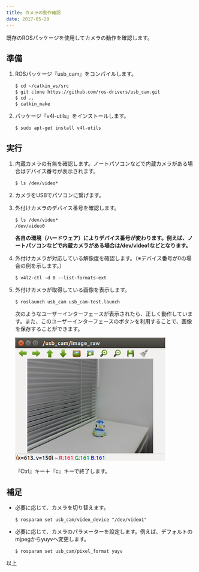 ```yaml
---
title: カメラの動作確認
date: 2017-05-29
---
```


既存のROSパッケージを使用してカメラの動作を確認します。

## 準備

1. ROSパッケージ『usb_cam』をコンパイルします。

   ```shell
   $ cd ~/catkin_ws/src
   $ git clone https://github.com/ros-drivers/usb_cam.git
   $ cd ..
   $ catkin_make
   ```

1. パッケージ『v4l-utils』をインストールします。

   ```shell
   $ sudo apt-get install v4l-utils
   ```

## 実行

1. 内蔵カメラの有無を確認します。ノートパソコンなどで内蔵カメラがある場合はデバイス番号が表示されます。

   ```shell
   $ ls /dev/video*
   ```

1. カメラをUSBでパソコンに繋げます。

1. 外付けカメラのデバイス番号を確認します。

   ```shell
   $ ls /dev/video*
   /dev/video0
   ```

   __各自の環境（ハードウェア）によりデバイス番号が変わります。例えば、ノートパソコンなどで内蔵カメラがある場合は/dev/video1などとなります。__

1. 外付けカメラが対応している解像度を確認します。（※デバイス番号が0の場合の例を示します。）

   ```shell
   $ v4l2-ctl -d 0 --list-formats-ext
   ```

1. 外付けカメラが取得している画像を表示します。

   ```shell
   $ roslaunch usb_cam usb_cam-test.launch
   ```

   次のようなユーザーインターフェースが表示されたら、正しく動作しています。また、このユーザーインターフェースのボタンを利用することで、画像を保存することができます。

   ![usb_cam](images/usb_cam.png)

   『Ctrl』キー＋『c』キーで終了します。

## 補足

- 必要に応じて、カメラを切り替えます。

   ```shell
   $ rosparam set usb_cam/video_device "/dev/video1"
   ```

- 必要に応じて、カメラのパラメーターを設定します。例えば、デフォルトのmjpegからyuyvへ変更します。

   ```shell
   $ rosparam set usb_cam/pixel_format yuyv
   ```

以上



